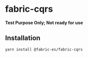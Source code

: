 # fabric-cqrs

**Test Purpose Only; Not ready for use** 

## Installation

```shell script
yarn install @fabric-es/fabric-cqrs
```
